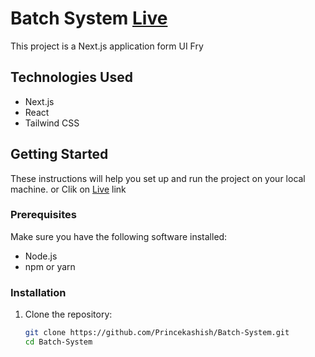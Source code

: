 # Batch System  [Live](https://batch-system-black.vercel.app/)

This project is a Next.js application form UI Fry 

## Technologies Used

- Next.js
- React
- Tailwind CSS

## Getting Started

These instructions will help you set up and run the project on your local machine. or Clik on [Live](https://batch-system-black.vercel.app/) link 

### Prerequisites

Make sure you have the following software installed:

- Node.js 
- npm  or yarn 

### Installation

1. Clone the repository:

   ```bash
   git clone https://github.com/Princekashish/Batch-System.git
   cd Batch-System

